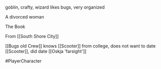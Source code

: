 goblin, crafty, wizard
likes bugs, very organized

A divorced woman

The Book

From [[South Shore City]]

[[Bugs old Crew]]
knows [[Scooter]] from college, does not want to date [[Scooter]], did date [[Oskja 'farsight']]



#PlayerCharacter 